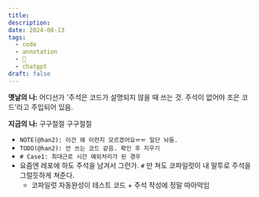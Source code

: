 ```yaml
---
title: 
description: 
date: 2024-08-13
tags:
  - code
  - annotation
  - 🌱
  - chatgpt
draft: false
---
```


**옛날의 나:** 어디선가 '주석은 코드가 설명되지 않을 때 쓰는 것. 주석이 없어야 조은 코드'라고 주입되어 있음.

**지금의 나:** 구구절절 구구절절 
- `NOTE(@han2): 이건 왜 이런지 모르겠어요ㅠㅠ 일단 놔둠.` 
- `TODO(@han2): 안 쓰는 코드 같음. 확인 후 지우기` 
- `# Case1: 최대근로 시간 예외처리가 된 경우`
- 요즘엔 레포에 하도 주석을 남겨서 그런가. `#` 만 쳐도 코파일럿이 내 말투로 주석을 그럴듯하게 쳐준다.
	- 코파일럿 자동완성이 테스트 코드 + 주석 작성에 정말 따아악임